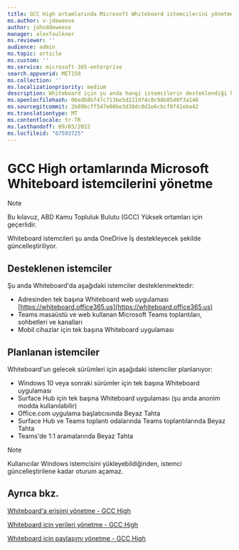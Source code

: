 ```yaml
---
title: GCC High ortamlarında Microsoft Whiteboard istemcilerini yönetme
ms.author: v-jdeweese
author: johnddeweese
manager: alexfaulkner
ms.reviewer: ''
audience: admin
ms.topic: article
ms.custom: ''
ms.service: microsoft-365-enterprise
search.appverid: MET150
ms.collection: ''
ms.localizationpriority: medium
description: Whiteboard için şu anda hangi istemcilerin desteklendiği hakkında bilgi edinin.
ms.openlocfilehash: 06edb8bf47c713be5d2219f4c0c98b8540f3a146
ms.sourcegitcommit: 2b89bcff547e00be3d38dc8d1e6cbcf8f41eba42
ms.translationtype: MT
ms.contentlocale: tr-TR
ms.lasthandoff: 09/03/2022
ms.locfileid: "67593725"
---
```

# <a name="manage-clients-for-microsoft-whiteboard-in-gcc-high-environments"></a>GCC High ortamlarında Microsoft Whiteboard istemcilerini yönetme

> [!NOTE]
> Bu kılavuz, ABD Kamu Topluluk Bulutu (GCC) Yüksek ortamları için geçerlidir.

Whiteboard istemcileri şu anda OneDrive İş destekleyecek şekilde güncelleştiriliyor. 

## <a name="clients-supported"></a>Desteklenen istemciler

Şu anda Whiteboard'da aşağıdaki istemciler desteklenmektedir:

- Adresinden tek başına Whiteboard web uygulaması [https://whiteboard.office365.us](https://whiteboard.office365.us)
- Teams masaüstü ve web kullanan Microsoft Teams toplantıları, sohbetleri ve kanalları
- Mobil cihazlar için tek başına Whiteboard uygulaması

## <a name="clients-planned"></a>Planlanan istemciler

Whiteboard'un gelecek sürümleri için aşağıdaki istemciler planlanıyor:

- Windows 10 veya sonraki sürümler için tek başına Whiteboard uygulaması
- Surface Hub için tek başına Whiteboard uygulaması (şu anda anonim modda kullanılabilir)
- Office.com uygulama başlatıcısında Beyaz Tahta
- Surface Hub ve Teams toplantı odalarında Teams toplantılarında Beyaz Tahta
- Teams'de 1:1 aramalarında Beyaz Tahta

> [!NOTE]
> Kullanıcılar Windows istemcisini yükleyebildiğinden, istemci güncelleştirilene kadar oturum açamaz.

## <a name="see-also"></a>Ayrıca bkz.

[Whiteboard'a erişimi yönetme - GCC High](manage-whiteboard-access-gcc-high.md)

[Whiteboard için verileri yönetme - GCC High](manage-data-gcc-high.md)

[Whiteboard için paylaşımı yönetme - GCC High](manage-sharing-gcc-high.md)

